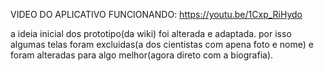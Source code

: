 VIDEO DO APLICATIVO FUNCIONANDO: https://youtu.be/1Cxp_RiHydo

a ideia inicial dos prototipo(da wiki) foi alterada e adaptada. por isso algumas telas foram excluidas(a dos cientistas com apena foto e nome) e foram alteradas para algo melhor(agora direto com a biografia).
